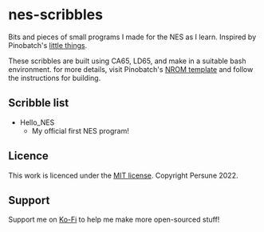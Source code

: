 # nes-scribbles
 Bits and pieces of small programs I made for the NES as I learn. Inspired by Pinobatch's [little things](https://github.com/pinobatch/little-things-nes).
 
 These scribbles are built using CA65, LD65, and make in a suitable bash environment. for more details, visit Pinobatch's [NROM template](https://github.com/pinobatch/nrom-template/) and follow the instructions for building.
 
 ## Scribble list
 * Hello_NES
	 - My official first NES program!

## Licence
This work is licenced under the [MIT license](https://mit-license.org/).
Copyright Persune 2022.
 
## Support
Support me on [Ko-Fi](https://ko-fi.com/persune) to help me make more open-sourced stuff!
